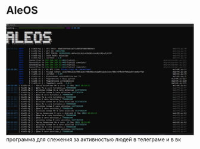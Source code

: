 # AleOS
![пример работы](https://github.com/SS342/AleOS/blob/main/AleOS/foto1.jpg)
программа для слежения за активностью людей в телеграме и в вк
